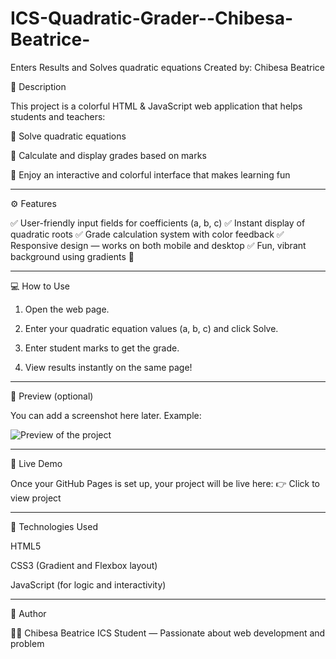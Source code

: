 # ICS-Quadratic-Grader--Chibesa-Beatrice-
Enters Results and Solves quadratic equations 
Created by: Chibesa Beatrice

🌈 Description

This project is a colorful HTML & JavaScript web application that helps students and teachers:

🧮 Solve quadratic equations

🏫 Calculate and display grades based on marks

🎨 Enjoy an interactive and colorful interface that makes learning fun



---

⚙️ Features

✅ User-friendly input fields for coefficients (a, b, c)
✅ Instant display of quadratic roots
✅ Grade calculation system with color feedback
✅ Responsive design — works on both mobile and desktop
✅ Fun, vibrant background using gradients 🌈


---

💻 How to Use

1. Open the web page.


2. Enter your quadratic equation values (a, b, c) and click Solve.


3. Enter student marks to get the grade.


4. View results instantly on the same page!




---

📸 Preview (optional)

You can add a screenshot here later. Example:

![Preview of the project](screenshot.png)


---

🚀 Live Demo

Once your GitHub Pages is set up, your project will be live here:
👉 Click to view project


---

🧠 Technologies Used

HTML5

CSS3 (Gradient and Flexbox layout)

JavaScript (for logic and interactivity)



---

💬 Author

👩‍💻 Chibesa Beatrice
ICS Student — Passionate about web development and problem
